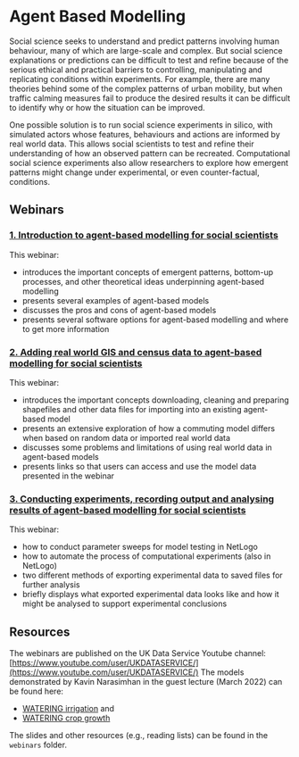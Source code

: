 # Agent Based Modelling

Social science seeks to understand and predict patterns involving human behaviour, many of which are large-scale and complex. But social 
science explanations or predictions can be difficult to test and refine because of the serious ethical and practical barriers to controlling, manipulating and replicating conditions within experiments. For example, there are many theories behind some of the complex patterns of urban mobility, but when traffic calming measures fail to produce the desired results it can be difficult to identify why or how the situation can be improved. 

One possible solution is to run social science experiments in silico, with simulated actors whose features, behaviours and actions are informed by real world data. This allows social scientists to test and refine their understanding of how an observed pattern can be recreated. Computational social science experiments also allow researchers to explore how emergent patterns might change under experimental, or even counter-factual, conditions.

## Webinars

### [1. Introduction to agent-based modelling for social scientists](https://www.youtube.com/watch?v=Twpg3j9dnG0)

This webinar:

* introduces the important concepts of emergent patterns, bottom-up processes, and other theoretical ideas underpinning agent-based modelling
* presents several examples of agent-based models
* discusses the pros and cons of agent-based models
* presents several software options for agent-based modelling and where to get more information

### [2. Adding real world GIS and census data to agent-based modelling for social scientists](https://www.youtube.com/watch?v=7CAzJjYYtlE)

This webinar:

* introduces the important concepts downloading, cleaning and preparing shapefiles and other data files for importing into an existing agent-based model
* presents an extensive exploration of how a commuting model differs when based on random data or imported real world data
* discusses some problems and limitations of using real world data in agent-based models
* presents links so that users can access and use the model data presented in the webinar

### [3. Conducting experiments, recording output and analysing results of agent-based modelling for social scientists](https://www.youtube.com/watch?v=l0oeeRaamEM)

This webinar:
* how to conduct parameter sweeps for model testing in NetLogo
* how to automate the process of computational experiments (also in NetLogo)
* two different methods of exporting experimental data to saved files for further analysis
* briefly displays what exported experimental data looks like and how it might be analysed to support experimental conclusions

## Resources

The webinars are published on the UK Data Service Youtube channel: [https://www.youtube.com/user/UKDATASERVICE/](https://www.youtube.com/user/UKDATASERVICE/)
The models demonstrated by Kavin Narasimhan in the guest lecture (March 2022) can be found here: 
* [WATERING irrigation](https://doi.org/10.5281/zenodo.6323633) and 
* [WATERING crop growth](https://doi.org/10.5281/zenodo.6323653)



The slides and other resources (e.g., reading lists) can be found in the `webinars` folder.
